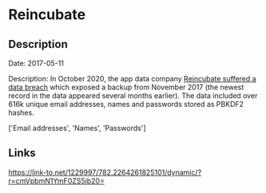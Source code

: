 # Reincubate

## Description

Date: 2017-05-11

Description:
In October 2020, the app data company <a href="https://reincubate.com/blog/security-incident-oct-2020/" target="_blank" rel="noopener">Reincubate suffered a data breach</a> which exposed a backup from November 2017 (the newest record in the data appeared several months earlier). The data included over 616k unique email addresses, names and passwords stored as PBKDF2 hashes.


['Email addresses', 'Names', 'Passwords']

## Links

https://link-to.net/1229997/782.2264261825101/dynamic/?r=cmVpbmN1YmF0ZS5jb20=